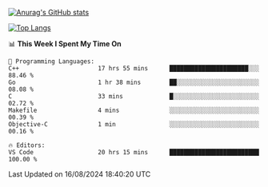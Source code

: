 [![Anurag's GitHub stats](https://github-readme-stats.vercel.app/api?username=wugouzi&count_private=true)](https://github.com/anuraghazra/github-readme-stats)

[![Top Langs](https://github-readme-stats.vercel.app/api/top-langs/?username=wugouzi&layout=compact&count_private=true&hide=html)](https://github.com/anuraghazra/github-readme-stats)

<!--START_SECTION:waka-->
📊 **This Week I Spent My Time On** 

```text
💬 Programming Languages: 
C++                      17 hrs 55 mins      ██████████████████████░░░   88.46 % 
Go                       1 hr 38 mins        ██░░░░░░░░░░░░░░░░░░░░░░░   08.08 % 
C                        33 mins             █░░░░░░░░░░░░░░░░░░░░░░░░   02.72 % 
Makefile                 4 mins              ░░░░░░░░░░░░░░░░░░░░░░░░░   00.39 % 
Objective-C              1 min               ░░░░░░░░░░░░░░░░░░░░░░░░░   00.16 % 

🔥 Editors: 
VS Code                  20 hrs 15 mins      █████████████████████████   100.00 % 
```


 Last Updated on 16/08/2024 18:40:20 UTC
<!--END_SECTION:waka-->

<!--
**wugouzi/wugouzi** is a ✨ _special_ ✨ repository because its `README.md` (this file) appears on your GitHub profile.

Here are some ideas to get you started:

- 🔭 I’m currently working on ...
- 🌱 I’m currently learning ...
- 👯 I’m looking to collaborate on ...
- 🤔 I’m looking for help with ...
- 💬 Ask me about ...
- 📫 How to reach me: ...
- 😄 Pronouns: ...
- ⚡ Fun fact: ...
-->
